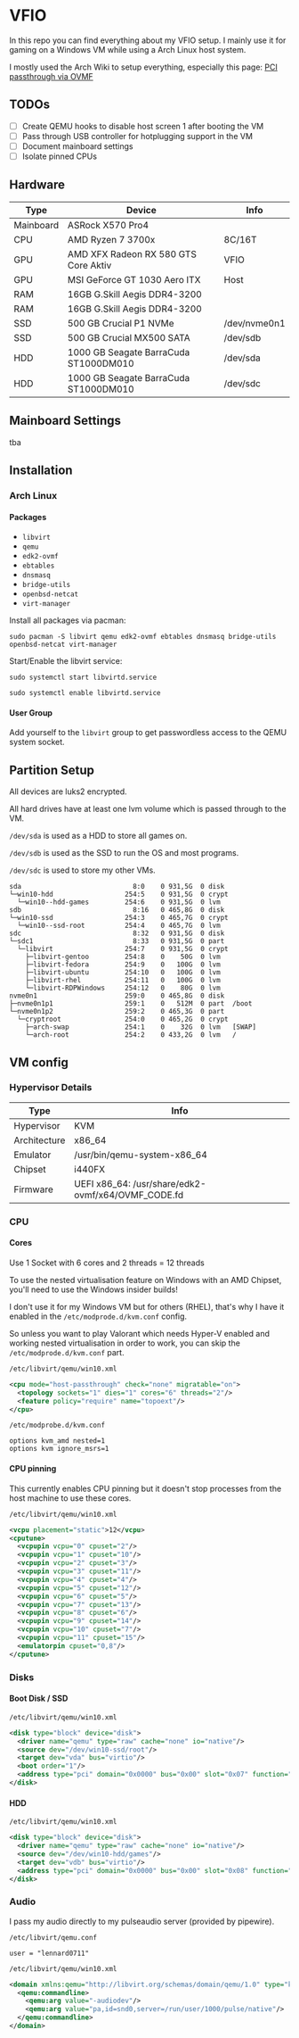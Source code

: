 # VFIO
In this repo you can find everything about my VFIO setup. I mainly use it for gaming on a Windows VM while using a Arch Linux host system.

I mostly used the Arch Wiki to setup everything, especially this page: [PCI passthrough via OVMF](https://wiki.archlinux.org/index.php/PCI_passthrough_via_OVMF)

## TODOs
- [ ] Create QEMU hooks to disable host screen 1 after booting the VM
- [ ] Pass through USB controller for hotplugging support in the VM
- [ ] Document mainboard settings
- [ ] Isolate pinned CPUs

## Hardware

Type | Device | Info
------------ | ------------- | -------------
Mainboard | ASRock X570 Pro4
CPU | AMD Ryzen 7 3700x | 8C/16T
GPU | AMD XFX Radeon RX 580 GTS Core Aktiv | VFIO
GPU | MSI GeForce GT 1030 Aero ITX | Host
RAM | 16GB G.Skill Aegis DDR4-3200
RAM | 16GB G.Skill Aegis DDR4-3200
SSD | 500 GB Crucial P1 NVMe | /dev/nvme0n1
SSD | 500 GB Crucial MX500 SATA | /dev/sdb
HDD | 1000 GB Seagate BarraCuda ST1000DM010 | /dev/sda
HDD | 1000 GB Seagate BarraCuda ST1000DM010 | /dev/sdc

## Mainboard Settings
tba

## Installation

### Arch Linux
#### Packages
* `libvirt`
* `qemu`
* `edk2-ovmf`
* `ebtables`
* `dnsmasq`
* `bridge-utils`
* `openbsd-netcat`
* `virt-manager`

Install all packages via pacman:

`sudo pacman -S libvirt qemu edk2-ovmf ebtables dnsmasq bridge-utils openbsd-netcat virt-manager`

Start/Enable the libvirt service:

`sudo systemctl start libvirtd.service`

`sudo systemctl enable libvirtd.service`

#### User Group
Add yourself to the `libvirt` group to get passwordless access to the QEMU system socket.

## Partition Setup
All devices are luks2 encrypted.

All hard drives have at least one lvm volume which is passed through to the VM.

`/dev/sda` is used as a HDD to store all games on.

`/dev/sdb` is used as the SSD to run the OS and most programs.

`/dev/sdc` is used to store my other VMs.
```
sda                            8:0    0 931,5G  0 disk  
└─win10-hdd                  254:5    0 931,5G  0 crypt 
  └─win10--hdd-games         254:6    0 931,5G  0 lvm   
sdb                            8:16   0 465,8G  0 disk  
└─win10-ssd                  254:3    0 465,7G  0 crypt 
  └─win10--ssd-root          254:4    0 465,7G  0 lvm   
sdc                            8:32   0 931,5G  0 disk  
└─sdc1                         8:33   0 931,5G  0 part  
  └─libvirt                  254:7    0 931,5G  0 crypt 
    ├─libvirt-gentoo         254:8    0    50G  0 lvm   
    ├─libvirt-fedora         254:9    0   100G  0 lvm   
    ├─libvirt-ubuntu         254:10   0   100G  0 lvm   
    ├─libvirt-rhel           254:11   0   100G  0 lvm   
    └─libvirt-RDPWindows     254:12   0    80G  0 lvm   
nvme0n1                      259:0    0 465,8G  0 disk  
├─nvme0n1p1                  259:1    0   512M  0 part  /boot
└─nvme0n1p2                  259:2    0 465,3G  0 part  
  └─cryptroot                254:0    0 465,2G  0 crypt 
    ├─arch-swap              254:1    0    32G  0 lvm   [SWAP]
    └─arch-root              254:2    0 433,2G  0 lvm   /
```

## VM config

### Hypervisor Details

Type | Info 
------------ | -------------
Hypervisor | KVM
Architecture | x86_64
Emulator | /usr/bin/qemu-system-x86_64
Chipset | i440FX
Firmware | UEFI x86_64: /usr/share/edk2-ovmf/x64/OVMF_CODE.fd


### CPU
#### Cores
Use 1 Socket with 6 cores and 2 threads = 12 threads

To use the nested virtualisation feature on Windows with an AMD Chipset, you'll need to use the Windows insider builds!

I don't use it for my Windows VM but for others (RHEL), that's why I have it enabled in the `/etc/modprode.d/kvm.conf` config.

So unless you want to play Valorant which needs Hyper-V enabled and working nested virtualisation in order to work, you can skip the `/etc/modprode.d/kvm.conf` part.

`/etc/libvirt/qemu/win10.xml`
```xml
<cpu mode="host-passthrough" check="none" migratable="on">
  <topology sockets="1" dies="1" cores="6" threads="2"/>
  <feature policy="require" name="topoext"/>
</cpu>
```

`/etc/modprobe.d/kvm.conf`
```
options kvm_amd nested=1
options kvm ignore_msrs=1
```
#### CPU pinning
This currently enables CPU pinning but it doesn't stop processes from the host machine to use these cores.

`/etc/libvirt/qemu/win10.xml`
```xml
<vcpu placement="static">12</vcpu>
<cputune>
  <vcpupin vcpu="0" cpuset="2"/>
  <vcpupin vcpu="1" cpuset="10"/>
  <vcpupin vcpu="2" cpuset="3"/>
  <vcpupin vcpu="3" cpuset="11"/>
  <vcpupin vcpu="4" cpuset="4"/>
  <vcpupin vcpu="5" cpuset="12"/>
  <vcpupin vcpu="6" cpuset="5"/>
  <vcpupin vcpu="7" cpuset="13"/>
  <vcpupin vcpu="8" cpuset="6"/>
  <vcpupin vcpu="9" cpuset="14"/>
  <vcpupin vcpu="10" cpuset="7"/>
  <vcpupin vcpu="11" cpuset="15"/>
  <emulatorpin cpuset="0,8"/>
</cputune>
```

### Disks
#### Boot Disk / SSD
`/etc/libvirt/qemu/win10.xml`
```xml
<disk type="block" device="disk">
  <driver name="qemu" type="raw" cache="none" io="native"/>
  <source dev="/dev/win10-ssd/root"/>
  <target dev="vda" bus="virtio"/>
  <boot order="1"/>
  <address type="pci" domain="0x0000" bus="0x00" slot="0x07" function="0x0"/>
</disk>
```

#### HDD
`/etc/libvirt/qemu/win10.xml`
```xml
<disk type="block" device="disk">
  <driver name="qemu" type="raw" cache="none" io="native"/>
  <source dev="/dev/win10-hdd/games"/>
  <target dev="vdb" bus="virtio"/>
  <address type="pci" domain="0x0000" bus="0x00" slot="0x08" function="0x0"/>
</disk>
```

### Audio
I pass my audio directly to my pulseaudio server (provided by pipewire).

`/etc/libvirt/qemu.conf`
```
user = "lennard0711"
```

`/etc/libvirt/qemu/win10.xml`
```xml
<domain xmlns:qemu="http://libvirt.org/schemas/domain/qemu/1.0" type="kvm">
  <qemu:commandline>
    <qemu:arg value="-audiodev"/>
    <qemu:arg value="pa,id=snd0,server=/run/user/1000/pulse/native"/>
  </qemu:commandline>
</domain>
```